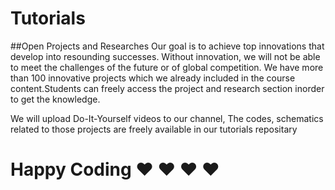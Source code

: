 # Tutorials
##Open Projects and Researches
Our goal is to achieve top innovations that develop into resounding successes. Without innovation, we will not be able to meet the challenges of the future or of global competition. We have more than 100 innovative projects which we already included in the course content.Students can freely access the project and research section inorder to get the knowledge.

We will upload Do-It-Yourself videos to our channel, The codes, schematics related to those projects are freely available in our tutorials repositary

# Happy Coding ❤️  ❤️  ❤️  ❤️ 
